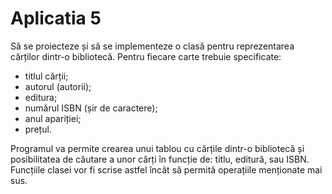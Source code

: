 # Aplicatia 5
Să se proiecteze și să se implementeze o clasă pentru reprezentarea
cărților dintr-o bibliotecă. Pentru fiecare carte trebuie specificate:

* titlul cărții;
* autorul (autorii);
* editura;
* numărul ISBN (șir de caractere);
* anul apariției;
* prețul.

Programul va permite crearea unui tablou cu cărțile dintr-o bibliotecă și
posibilitatea de căutare a unor cărți în funcție de: titlu, editură, sau ISBN.
Funcțiile clasei vor fi scrise astfel încât să permită operațiile menționate
mai sus. 
